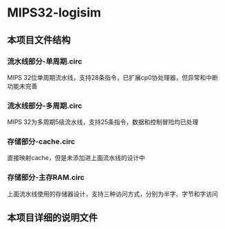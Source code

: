 # MIPS32-logisim
## 本项目文件结构
### 流水线部分-单周期.circ
MIPS 32位单周期流水线，支持28条指令，已扩展cp0协处理器，但异常和中断功能未完善
### 流水线部分-多周期.circ
MIPS 32为多周期5级流水线，支持25条指令，数据和控制冒险均已处理
### 存储部分-cache.circ
直接映射cache，但是未添加进上面流水线的设计中
### 存储部分-主存RAM.circ
上面流水线使用的存储器设计，支持三种访问方式，分别为半字、字节和字访问
## 本项目详细的说明文件
